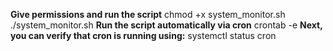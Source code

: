 **Give permissions and run the script**
chmod +x system_monitor.sh
./system_monitor.sh
**Run the script automatically via cron**
crontab -e
**Next, you can verify that cron is running using:**
systemctl status cron
